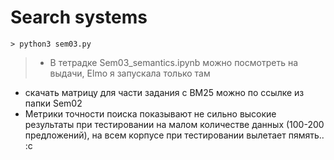 # Search systems
```
> python3 sem03.py
```

> * В тетрадке Sem03_semantics.ipynb можно посмотреть на выдачи, Elmo я запускала только там
* скачать матрицу для части задания с BM25 можно по ссылке из папки Sem02
* Метрики точности поиска показывают не сильно высокие результаты при тестировании на малом количестве данных (100-200 предложений), на всем корпусе при тестировании вылетает пямять.. :с
